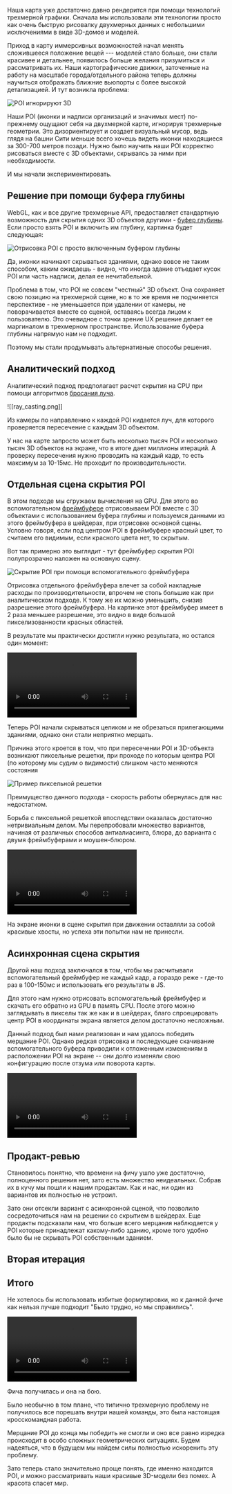 Наша карта уже достаточно давно рендерится при помощи технологий трехмерной графики. Сначала мы использовали эти технологии просто как очень быструю рисовалку двухмерных данных с небольшими исключениями в виде 3D-домов и моделей.

Приход в карту иммерсивных возможностей начал менять сложившееся положение вещей  --- моделей стало больше, они стали красивее и детальнее, появилось больше желания призумиться и рассматривать их. Наши картографические движки, заточенные на работу на масштабе города/отдельного района теперь должны научиться отображать ближние вьюпорты с более высокой детализацией. И тут возникла проблема:

![POI игнорируют 3D](problem.png)

Наши POI (иконки и надписи организаций и значимых мест) по-прежнему ощущают себя на двухмерной карте, игнорируя трехмерные геометрии. Это дизориентирует и создает визуальный мусор, ведь глядя на башни Сити меньше всего хочешь видеть иконки находящиеся  за 300-700 метров позади. Нужно было научить наши POI корректно рисоваться вместе с 3D объектами, скрываясь за ними при необходимости.

И мы начали экспериментировать.
## Решение при помощи буфера глубины

WebGL, как и все другие трехмерные API, предоставляет стандартную возможность для скрытия одних 3D объектов другими - [буфер глубины](https://ru.wikipedia.org/wiki/Z-буферизация). Если просто взять POI и включить им глубину, картинка будет следующая:

![Отрисовка POI с просто включенным буфером глубины](poi_depth_buffer.png)

Да, иконки начинают скрываться зданиями, однако вовсе не таким способом, каким ожидаешь - видно, что иногда здание отъедает кусок POI или часть надписи, делая ее нечитабельной.

Проблема в том, что POI не совсем "честный" 3D объект. Она сохраняет свою позицию на трехмерной сцене, но в то же время не подчиняется перспективе  - не уменьшается при удалении от камеры, не поворачивается вместе со сценой, оставаясь всегда лицом к пользователю. Это очевидное с точки зрение UX решение делает ее маргиналом в трехмерном пространстве. Использование буфера глубины напрямую нам не подходит.

Поэтому мы стали продумывать альтернативные способы решения.
## Аналитический подход

Аналитический подход предполагает расчет скрытия на CPU при помощи алгоритмов [бросания луча](https://ru.wikipedia.org/wiki/Ray_casting).

![[ray_casting.png]]

Из камеры по направлению к каждой POI кидается луч, для которого проверяется пересечение с каждым 3D объектом.

У нас на карте запросто может быть несколько тысяч POI и несколько тысяч 3D объектов на экране, что в итоге дает миллионы итераций. А проверку пересечения нужно проводить на каждый кадр, то есть максимум за 10-15мс. Не проходит по производительности.
## Отдельная сцена скрытия POI

В этом подходе мы сгружаем вычисления на GPU. Для этого во вспомогательном [фреймбуфере](https://ru.wikipedia.org/wiki/Кадровый_буфер)  отрисовываем POI вместе с 3D объектами с использованием буфера глубины и пользуемся данными из этого фреймбуфера в шейдерах, при  отрисовке основной сцены. Условно говоря, если под центром POI в фреймбуфере красный цвет, то считаем его видимым, если красного цвета нет, то скрытым. 

Вот так примерно это выглядит - тут фреймбуфер скрытия POI полупрозрачно наложен на основную сцену.

![Скрытие POI при помощи вспомогательного фреймбуфера](labels_scene.jpg)

Отрисовка отдельного фреймбуфера влечет за собой накладные расходы по производительности, впрочем не столь большие как при аналитическом подходе. К тому же их можно уменьшить, снизив разрешение этого фреймбуфера. На картинке этот фреймбуфер имеет в 2 раза меньшее разрешение, это видно в виде большой пикселизованности красных областей.

В результате мы практически достигли нужно результата, но остался один момент:

![Моргание POI](poi_flickering.mov)

Теперь POI начали скрываться целиком и не обрезаться прилегающими зданиями, однако они стали неприятно мерцать.

Причина этого кроется в том, что при пересечении POI и 3D-объекта возникают пиксельные решетки, при проходе по которым центра POI (по которому мы судим о видимости) слишком часто меняются состояния

![Пример пиксельной решетки](pixel_facet.png)

Преимущество данного подхода - скорость работы обернулась для нас недостатком. 

Борьба с пиксельной решеткой впоследствии оказалась достаточно нетривиальным делом. Мы перепробовали множество вариантов, начиная от различных способов антиалиасинга, блюра, до варианта с двумя фреймбуферами и моушен-блюром.

![Моушен-блюр](motion_blur.mp4)

На экране иконки в сцене скрытия при движении оставляли за собой красивые хвосты, но успеха эти попытки нам не принесли.
## Асинхронная сцена скрытия

Другой наш подход заключался в том, чтобы мы расчитывали вспомогательный фреймбуфер не каждый кадр, а гораздо реже - где-то раз в 100-150мс и использовать его результаты в JS.

Для этого нам нужно отрисовать вспомогательный фреймбуфер и скачать его обратно из GPU в память CPU. После этого можно заглядывать в пикселы так же как и в шейдерах, благо спроецировать центр POI в координаты экрана является делом достаточно несложным.

Данный подход был нами реализован и нам удалось победить мерцание POI. Однако редкая отрисовка и последующее скачивание вспомогательного буфера приводили к отложенным изменениям в расположении POI на экране -- они долго изменяли свою конфигурацию после отзума или поворота карты.

![Асинхронная сцена скрытия](async_hide.mov)
## Продакт-ревью

Становилось понятно, что времени на фичу ушло уже достаточно, полноценного решения  нет, зато есть множество неидеальных. Собрав их в кучу мы пошли к нашим продактам. Как и нас, ни один из вариантов их полностью не устроил.

Зато они отсекли вариант с асинхронной сценой, что позволило сосредоточиться нам на решении со скрытием в шейдерах. Еще продакты подсказали нам, что больше всего мерцания наблюдается у POI которые принадлежат какому-либо зданию, кроме того удобно было бы не скрывать POI собственным зданием. 


## Вторая  итерация


## Итого 

Не хотелось бы использовать избитые формулировки, но к данной фиче как нельзя лучше подходит "Было трудно, но мы справились". 

![Итоговая работа скрытия](final.mov)

Фича получилась и она на бою. 

Было необычно в том плане, что типично трехмерную проблему не получилось все порешать внутри нашей команды, это была настоящая кросскомандная работа.

Мерцание POI до конца мы победить не смогли и оно все равно изредка происходит в особо сложных геометрических ситуациях. Будем надеяться, что в будущем мы найдем силы полностью искоренить эту проблему. 

Зато теперь стало значительно проще понять, где именно находится POI, и можно рассматривать наши красивые 3D-модели без помех. А красота спасет мир.